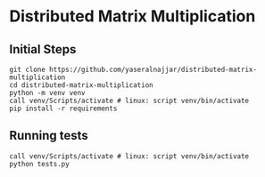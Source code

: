 # Distributed Matrix Multiplication

## Initial Steps

```
git clone https://github.com/yaseralnajjar/distributed-matrix-multiplication
cd distributed-matrix-multiplication
python -m venv venv
call venv/Scripts/activate # linux: script venv/bin/activate
pip install -r requirements
```

## Running tests

```
call venv/Scripts/activate # linux: script venv/bin/activate
python tests.py
```
